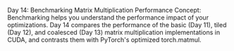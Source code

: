 Day 14: Benchmarking Matrix Multiplication Performance
Concept: Benchmarking helps you understand the performance impact of your optimizations. Day 14 compares the performance of the basic (Day 11), tiled (Day 12), and coalesced (Day 13) matrix multiplication implementations in CUDA, and contrasts them with PyTorch's optimized torch.matmul.
